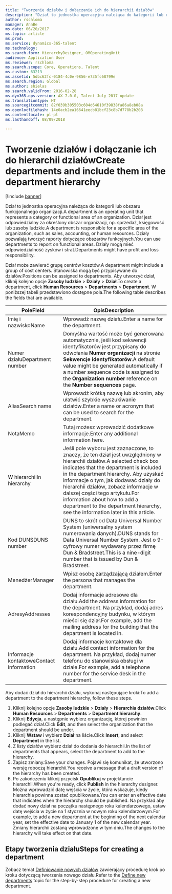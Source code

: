 ```yaml
---
title: "Tworzenie działów i dołączanie ich do hierarchii działów"
description: "Dział to jednostka operacyjna należąca do kategorii lub obszaru funkcjonalnego organizacji. Dział jest odpowiedzialny za określony obszar organizacji, np. sprzedaż, księgowość lub zasoby ludzkie. Działy pozwalają tworzyć raporty dotyczące obszarów funkcyjnych. Działy mogą mieć odpowiedzialność zysków i strat."
author: rschloma
manager: AnnBe
ms.date: 06/20/2017
ms.topic: article
ms.prod: 
ms.service: dynamics-365-talent
ms.technology: 
ms.search.form: HierarchyDesigner, OMOperatingUnit
audience: Application User
ms.reviewer: rschloma
ms.search.scope: Core, Operations, Talent
ms.custom: 63213
ms.assetid: 5dbc62fc-0184-4c0e-9856-e735fc68799e
ms.search.region: Global
ms.author: shielas
ms.search.validFrom: 2016-02-28
ms.dyn365.ops.version: AX 7.0.0, Talent July 2017 update
ms.translationtype: HT
ms.sourcegitcommit: 82f039b305503c604d64610f39838fa86a8eb08a
ms.openlocfilehash: 14e0acb2ea16641eecb81bcf23c8b7d778b2b208
ms.contentlocale: pl-pl
ms.lasthandoff: 08/09/2018

---
```


# <a name="create-departments-and-include-them-in-the-department-hierarchy"></a><span data-ttu-id="76ba7-106">Tworzenie działów i dołączanie ich do hierarchii działów</span><span class="sxs-lookup"><span data-stu-id="76ba7-106">Create departments and include them in the department hierarchy</span></span>

[!include [banner](includes/banner.md)]

<span data-ttu-id="76ba7-107">Dział to jednostka operacyjna należąca do kategorii lub obszaru funkcjonalnego organizacji.</span><span class="sxs-lookup"><span data-stu-id="76ba7-107">A department is an operating unit that represents a category or functional area of an organization.</span></span> <span data-ttu-id="76ba7-108">Dział jest odpowiedzialny za określony obszar organizacji, np. sprzedaż, księgowość lub zasoby ludzkie.</span><span class="sxs-lookup"><span data-stu-id="76ba7-108">A department is responsible for a specific area of the organization, such as sales, accounting, or human resources.</span></span> <span data-ttu-id="76ba7-109">Działy pozwalają tworzyć raporty dotyczące obszarów funkcyjnych.</span><span class="sxs-lookup"><span data-stu-id="76ba7-109">You can use departments to report on functional areas.</span></span> <span data-ttu-id="76ba7-110">Działy mogą mieć odpowiedzialność zysków i strat.</span><span class="sxs-lookup"><span data-stu-id="76ba7-110">Departments might have profit and loss responsibility.</span></span>

<span data-ttu-id="76ba7-111">Dział może zawierać grupę centrów kosztów.</span><span class="sxs-lookup"><span data-stu-id="76ba7-111">A department might include a group of cost centers.</span></span> <span data-ttu-id="76ba7-112">Stanowiska mogą być przypisywane do działów.</span><span class="sxs-lookup"><span data-stu-id="76ba7-112">Positions can be assigned to departments.</span></span> <span data-ttu-id="76ba7-113">Aby utworzyć dział, kliknij kolejno opcje **Zasoby ludzkie** &gt; **Działy** &gt; **Dział**.</span><span class="sxs-lookup"><span data-stu-id="76ba7-113">To create a department, click **Human Resources** &gt; **Departments** &gt; **Department**.</span></span> <span data-ttu-id="76ba7-114">W poniższej tabeli przedstawiono dostępne pola.</span><span class="sxs-lookup"><span data-stu-id="76ba7-114">The following table describes the fields that are available.</span></span>

| <span data-ttu-id="76ba7-115">Pole</span><span class="sxs-lookup"><span data-stu-id="76ba7-115">Field</span></span>               | <span data-ttu-id="76ba7-116">Opis</span><span class="sxs-lookup"><span data-stu-id="76ba7-116">Description</span></span>                                                                                                                                                                                                       |
|---------------------|-------------------------------------------------------------------------------------------------------------------------------------------------------------------------------------------------------------------|
| <span data-ttu-id="76ba7-117">Imię i nazwisko</span><span class="sxs-lookup"><span data-stu-id="76ba7-117">Name</span></span>                | <span data-ttu-id="76ba7-118">Wprowadź nazwę działu.</span><span class="sxs-lookup"><span data-stu-id="76ba7-118">Enter a name for the department.</span></span>                                                                                                                                                                                  |
| <span data-ttu-id="76ba7-119">Numer działu</span><span class="sxs-lookup"><span data-stu-id="76ba7-119">Department number</span></span>   | <span data-ttu-id="76ba7-120">Domyślna wartość może być generowana automatycznie, jeśli kod sekwencji identyfikatorów jest przypisany do odwołania **Numer organizacji** na stronie **Sekwencje identyfikatorów**.</span><span class="sxs-lookup"><span data-stu-id="76ba7-120">A default value might be generated automatically if a number sequence code is assigned to the **Organization number** reference on the **Number sequences** page.</span></span>                                                 |
| <span data-ttu-id="76ba7-121">Alias</span><span class="sxs-lookup"><span data-stu-id="76ba7-121">Search name</span></span>         | <span data-ttu-id="76ba7-122">Wprowadź krótką nazwę lub akronim, aby ułatwić szybkie wyszukiwanie działów.</span><span class="sxs-lookup"><span data-stu-id="76ba7-122">Enter a name or acronym that can be used to search for the department.</span></span>                                                                                                                                            |
| <span data-ttu-id="76ba7-123">Nota</span><span class="sxs-lookup"><span data-stu-id="76ba7-123">Memo</span></span>                | <span data-ttu-id="76ba7-124">Tutaj możesz wprowadzić dodatkowe informacje.</span><span class="sxs-lookup"><span data-stu-id="76ba7-124">Enter any additional information here.</span></span>                                                                                                                                                                            |
| <span data-ttu-id="76ba7-125">W hierarchii</span><span class="sxs-lookup"><span data-stu-id="76ba7-125">In hierarchy</span></span>        | <span data-ttu-id="76ba7-126">Jeśli pole wyboru jest zaznaczone, to znaczy, że ten dział jest uwzględniony w hierarchii działów.</span><span class="sxs-lookup"><span data-stu-id="76ba7-126">A selected check box indicates that the department is included in the department hierarchy.</span></span> <span data-ttu-id="76ba7-127">Aby uzyskać informacje o tym, jak dodawać działy do hierarchii działów, zobacz informacje w dalszej części tego artykułu.</span><span class="sxs-lookup"><span data-stu-id="76ba7-127">For information about how to add a department to the department hierarchy, see the information later in this article.</span></span> |
| <span data-ttu-id="76ba7-128">Kod DUNS</span><span class="sxs-lookup"><span data-stu-id="76ba7-128">DUNS number</span></span>         | <span data-ttu-id="76ba7-129">DUNS to skrót od Data Universal Number System (uniwersalny system numerowania danych).</span><span class="sxs-lookup"><span data-stu-id="76ba7-129">DUNS stands for Data Universal Number System.</span></span> <span data-ttu-id="76ba7-130">Jest o 9-cyfrowy numer wydawany przez firmę Dun & Bradstreet.</span><span class="sxs-lookup"><span data-stu-id="76ba7-130">This is a nine-digit number that is issued by Dun & Bradstreet.</span></span>                                                                                                     |
| <span data-ttu-id="76ba7-131">Menedżer</span><span class="sxs-lookup"><span data-stu-id="76ba7-131">Manager</span></span>             | <span data-ttu-id="76ba7-132">Wpisz osobę zarządzającą działem.</span><span class="sxs-lookup"><span data-stu-id="76ba7-132">Enter the persona that manages the department.</span></span>                                                                                                                                                                    |
| <span data-ttu-id="76ba7-133">Adresy</span><span class="sxs-lookup"><span data-stu-id="76ba7-133">Addresses</span></span>           | <span data-ttu-id="76ba7-134">Dodaj informacje adresowe dla działu.</span><span class="sxs-lookup"><span data-stu-id="76ba7-134">Add the address information for the department.</span></span> <span data-ttu-id="76ba7-135">Na przykład, dodaj adres korespondencyjny budynku, w którym mieści się dział.</span><span class="sxs-lookup"><span data-stu-id="76ba7-135">For example, add the mailing address for the building that the department is located in.</span></span>                                                                          |
| <span data-ttu-id="76ba7-136">Informacje kontaktowe</span><span class="sxs-lookup"><span data-stu-id="76ba7-136">Contact information</span></span> | <span data-ttu-id="76ba7-137">Dodaj informacje kontaktowe dla działu.</span><span class="sxs-lookup"><span data-stu-id="76ba7-137">Add contact information for the department.</span></span> <span data-ttu-id="76ba7-138">Na przykład, dodaj numer telefonu do stanowiska obsługi w dziale.</span><span class="sxs-lookup"><span data-stu-id="76ba7-138">For example, add a telephone number for the service desk in the department.</span></span>                                                                                           |

<span data-ttu-id="76ba7-139">Aby dodać dział do hierarchii działu, wykonaj następujące kroki:</span><span class="sxs-lookup"><span data-stu-id="76ba7-139">To add a department to the department hierarchy, follow these steps.</span></span>

1.  <span data-ttu-id="76ba7-140">Kliknij kolejno opcje **Zasoby ludzkie** &gt; **Działy** &gt; **Hierarchia działów**.</span><span class="sxs-lookup"><span data-stu-id="76ba7-140">Click **Human Resources** &gt; **Departments** &gt; **Department hierarchy**.</span></span>
2.  <span data-ttu-id="76ba7-141">Kliknij **Edycja**, a następnie wybierz organizację, której powinien podlegać dział.</span><span class="sxs-lookup"><span data-stu-id="76ba7-141">Click **Edit**, and then select the organization that the department should be under.</span></span>
3.  <span data-ttu-id="76ba7-142">Kliknij **Wstaw** i wybierz **Dział** na liście.</span><span class="sxs-lookup"><span data-stu-id="76ba7-142">Click **Insert**, and select **Department** in the list.</span></span>
4.  <span data-ttu-id="76ba7-143">Z listy działów wybierz dział do dodania do hierarchii.</span><span class="sxs-lookup"><span data-stu-id="76ba7-143">In the list of departments that appears, select the department to add to the hierarchy.</span></span>
5.  <span data-ttu-id="76ba7-144">Zapisz zmiany.</span><span class="sxs-lookup"><span data-stu-id="76ba7-144">Save your changes.</span></span> <span data-ttu-id="76ba7-145">Pojawi się komunikat, że utworzono wersję roboczą hierarchii.</span><span class="sxs-lookup"><span data-stu-id="76ba7-145">You receive a message that a draft version of the hierarchy has been created.</span></span>
6.  <span data-ttu-id="76ba7-146">Po zakończeniu kliknij przycisk **Opublikuj** w projektancie hierarchii.</span><span class="sxs-lookup"><span data-stu-id="76ba7-146">When you're ready, click **Publish** in the hierarchy designer.</span></span> <span data-ttu-id="76ba7-147">Można wprowadzić datę wejścia w życie, która wskazuje, kiedy hierarchia powinna zostać opublikowana.</span><span class="sxs-lookup"><span data-stu-id="76ba7-147">You can enter an effective date that indicates when the hierarchy should be published.</span></span> <span data-ttu-id="76ba7-148">Na przykład aby dodać nowy dział na początku następnego roku kalendarzowego, ustaw datę wejścia w życie na 1 stycznia w nowym roku kalendarzowym.</span><span class="sxs-lookup"><span data-stu-id="76ba7-148">For example, to add a new department at the beginning of the next calendar year, set the effective date to January 1 of the new calendar year.</span></span> <span data-ttu-id="76ba7-149">Zmiany hierarchii zostaną wprowadzone w tym dniu.</span><span class="sxs-lookup"><span data-stu-id="76ba7-149">The changes to the hierarchy will take effect on that date.</span></span>

## <a name="steps-for-creating-a-department"></a><span data-ttu-id="76ba7-150">Etapy tworzenia działu</span><span class="sxs-lookup"><span data-stu-id="76ba7-150">Steps for creating a department</span></span>
<span data-ttu-id="76ba7-151">Zobacz temat [Definiowanie nowych działów](../fin-and-ops/hr/tasks/define-new-departments.md) zawierający procedurę krok po kroku dotyczącą tworzenia nowego działu.</span><span class="sxs-lookup"><span data-stu-id="76ba7-151">Refer to the [Define new departments](../fin-and-ops/hr/tasks/define-new-departments.md) topic for the step-by-step procedure for creating a new department.</span></span> 

